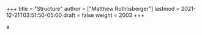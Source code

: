 +++
title = "Structure"
author = ["Matthew Rothlisberger"]
lastmod = 2021-12-21T03:51:50-05:00
draft = false
weight = 2003
+++

a
